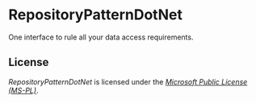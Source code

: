 RepositoryPatternDotNet
=======================

One interface to rule all your data access requirements.

## License

*RepositoryPatternDotNet* is licensed under the [*Microsoft Public License (MS-PL)*](http://www.microsoft.com/en-us/openness/licenses.aspx).